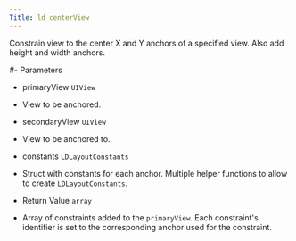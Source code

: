 ```yaml
---
Title: ld_centerView
---
```

Constrain view to the center X and Y anchors of a specified view. Also add height and width anchors.

#- Parameters
- primaryView `UIView`
- View to be anchored.

- secondaryView `UIView`
- View to be anchored to.

- constants `LDLayoutConstants`
- Struct with constants for each anchor. Multiple helper functions to allow to create `LDLayoutConstants`.

- Return Value `array`
- Array of constraints added to the `primaryView`. Each constraint's identifier is set to the corresponding anchor used for the constraint.
